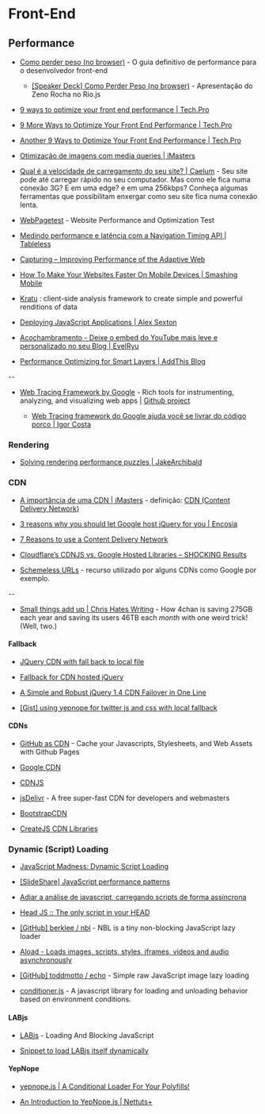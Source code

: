 # Front-End

## Performance

* [Como perder peso (no browser)](http://browserdiet.com/pt/) - O guia definitivo de performance para o desenvolvedor front-end

  * [[Speaker Deck] Como Perder Peso (no browser)](https://speakerdeck.com/zenorocha/como-perder-peso-no-browser/) - Apresentação do Zeno Rocha no Rio.js

* [9 ways to optimize your front end performance | Tech.Pro](http://tech.pro/tutorial/1254/9-ways-to-optimize-your-front-end-performance)

* [9 More Ways to Optimize Your Front End Performance | Tech.Pro](http://tech.pro/tutorial/1261/9-more-ways-to-optimize-your-front-end-performance)

* [Another 9 Ways to Optimize Your Front End Performance | Tech.Pro](http://tech.pro/tutorial/1400/another-9-ways-to-optimize-your-front-end-performance)

* [Otimização de imagens com media queries | iMasters](http://imasters.com.br/front-end/css/otimizacao-de-imagens-com-media-queries/)

* [Qual é a velocidade de carregamento do seu site? | Caelum](http://blog.caelum.com.br/teste-a-velocidade-de-carregamento-do-seu-site/) - Seu site pode até carregar rápido no seu computador. Mas como ele fica numa conexão 3G? E em uma edge? e em uma 256kbps? Conheça algumas ferramentas que possibilitam enxergar como seu site fica numa conexão lenta.

* [WebPagetest](http://www.webpagetest.org/) - Website Performance and Optimization Test

* [Medindo performance e latência com a Navigation Timing API | Tableless](http://tableless.com.br/navigation-timing-api/)

* [Capturing – Improving Performance of the Adaptive Web](https://hacks.mozilla.org/2013/03/capturing-improving-performance-of-the-adaptive-web/)

* [How To Make Your Websites Faster On Mobile Devices | Smashing Mobile](http://mobile.smashingmagazine.com/2013/04/03/build-fast-loading-mobile-website/)

* [Kratu](http://google.github.com/kratu/) : client-side analysis framework to create simple and powerful renditions of data

* [Deploying JavaScript Applications | Alex Sexton](http://alexsexton.com/blog/2013/03/deploying-javascript-applications/)

* [Acochambramento - Deixe o embed do YouTube mais leve e personalizado no seu Blog | EvelRyu](http://evelryu.com.br/deixe-o-embed-do-youtube-mais-leve-e-personalizado-no-seu-blog/)

* [Performance Optimizing for Smart Layers | AddThis Blog](http://www.addthis.com/blog/2013/09/17/performance-optimizing-for-smart-layers)

--

* [Web Tracing Framework by Google](http://google.github.io/tracing-framework/) - Rich tools for instrumenting, analyzing, and visualizing web apps | [Github project](http://google.github.io/tracing-framework/)

    * [Web Tracing framework do Google ajuda você se livrar do código porco | Igor Costa](http://www.igorcosta.com/web-tracing-framework-do-google-codigo-porco/)


### Rendering

* [Solving rendering performance puzzles | JakeArchibald](http://jakearchibald.com/2013/solving-rendering-perf-puzzles/)


### CDN

* [A importância de uma CDN | iMasters](http://imasters.com.br/desenvolvimento/a-importancia-de-uma-cdn/) - definição: [CDN (Content Delivery Network)](http://pt.wikipedia.org/wiki/Content_delivery_network)

* [3 reasons why you should let Google host jQuery for you | Encosia](http://encosia.com/3-reasons-why-you-should-let-google-host-jquery-for-you/)

* [7 Reasons to use a Content Delivery Network](http://www.sitepoint.com/7-reasons-to-use-a-cdn/)

* [Cloudflare’s CDNJS vs. Google Hosted Libraries – SHOCKING Results](http://www.baldnerd.com/make-your-site-faster-cloudflares-cdnjs-vs-google-hosted-libraries-shocking-results/)

* [Schemeless URLs](http://log4dev.com/2013/06/14/schemeless-urls/) - recurso utilizado por alguns CDNs como Google por exemplo.

--

* [Small things add up | Chris Hates Writing](http://chrishateswriting.com/post/68794699432/small-things-add-up) - How 4chan is saving 275GB each year and saving its users 46TB each *month* with one weird trick! (Well, two.) 


#### Fallback
  
* [JQuery CDN with fall back to local file](http://joeyiodice.com/jquery-cdn-with-fallback-to-local-file)

* [Fallback for CDN hosted jQuery](http://css-tricks.com/snippets/jquery/fallback-for-cdn-hosted-jquery/)

* [A Simple and Robust jQuery 1.4 CDN Failover in One Line](http://happyworm.com/blog/2010/01/28/a-simple-and-robust-cdn-failover-for-jquery-14-in-one-line/) 
* [[Gist] using yepnope for twitter js and css with local fallback](https://gist.github.com/joelclermont/3735026)
  
  
#### CDNs
  
* [GitHub as CDN](http://code.lancepollard.com/github-as-a-cdn/) - Cache your Javascripts, Stylesheets, and Web Assets with Github Pages

* [Google CDN](https://developers.google.com/speed/libraries/)

* [CDNJS](http://cdnjs.com/)

* [jsDelivr](http://www.jsdelivr.com/) - A free super-fast CDN for developers and webmasters

* [BootstrapCDN](http://www.bootstrapcdn.com/)

* [CreateJS CDN Libraries](http://code.createjs.com/)


### Dynamic (Script) Loading

* [JavaScript Madness: Dynamic Script Loading](http://unixpapa.com/js/dyna.html)

* [[SlideShare] JavaScript performance patterns](http://www.slideshare.net/stoyan/javascript-performance-patterns)

* [Adiar a análise de javascript, carregando scripts de forma assíncrona](http://lorindo.com/adiar-a-analise-de-javascript-carregando-scripts-de-forma-assincrona/)

* [Head JS :: The only script in your HEAD](http://headjs.com/)

* [[GitHub] berklee / nbl](https://github.com/berklee/nbl) - NBL is a tiny non-blocking JavaScript lazy loader

* [Aload - Loads images, scripts, styles, iframes, videos and audio asynchronously](https://github.com/pazguille/aload)  

* [[GitHub] toddmotto / echo](https://github.com/toddmotto/echo) - Simple raw JavaScript image lazy loading

* [conditioner.js](http://conditionerjs.com/) - A javascript library for loading and unloading behavior based on environment conditions.


#### LABjs
  
* [LABjs](http://labjs.com/) - Loading And Blocking JavaScript

* [Snippet to load LABjs itself dynamically](https://gist.github.com/getify/603980)
  

#### YepNope
  
* [yepnope.js | A Conditional Loader For Your Polyfills!](http://yepnopejs.com/)

* [An Introduction to YepNope.js | Nettuts+](http://net.tutsplus.com/tutorials/javascript-ajax/easy-script-loading-with-yepnope-js/)

